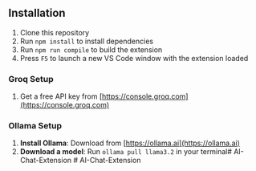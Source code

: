 ## Installation

1. Clone this repository
2. Run `npm install` to install dependencies
3. Run `npm run compile` to build the extension
4. Press `F5` to launch a new VS Code window with the extension loaded

### Groq Setup
1. Get a free API key from [https://console.groq.com](https://console.groq.com) 

### Ollama Setup
1. **Install Ollama**: Download from [https://ollama.ai](https://ollama.ai)
2. **Download a model**: Run `ollama pull llama3.2` in your terminal#   A I - C h a t - E x t e n s i o n  
 #   A I - C h a t - E x t e n s i o n  
 